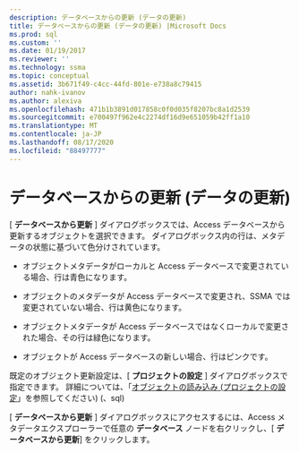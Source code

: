 ```yaml
---
description: データベースからの更新 (データの更新)
title: データベースからの更新 (データの更新) |Microsoft Docs
ms.prod: sql
ms.custom: ''
ms.date: 01/19/2017
ms.reviewer: ''
ms.technology: ssma
ms.topic: conceptual
ms.assetid: 3b671f49-c4cc-44fd-801e-e738a8c79415
author: nahk-ivanov
ms.author: alexiva
ms.openlocfilehash: 471b1b3891d017858c0f0d035f8207bc8a1d2539
ms.sourcegitcommit: e700497f962e4c2274df16d9e651059b42ff1a10
ms.translationtype: MT
ms.contentlocale: ja-JP
ms.lasthandoff: 08/17/2020
ms.locfileid: "88497777"
---
```

# <a name="refresh-from-database-accesstosql"></a>データベースからの更新 (データの更新)
[ **データベースから更新** ] ダイアログボックスでは、Access データベースから更新するオブジェクトを選択できます。 ダイアログボックス内の行は、メタデータの状態に基づいて色分けされています。  
  
-   オブジェクトメタデータがローカルと Access データベースで変更されている場合、行は青色になります。  
  
-   オブジェクトのメタデータが Access データベースで変更され、SSMA では変更されていない場合、行は黄色になります。  
  
-   オブジェクトメタデータが Access データベースではなくローカルで変更された場合、その行は緑色になります。  
  
-   オブジェクトが Access データベースの新しい場合、行はピンクです。  
  
既定のオブジェクト更新設定は、[ **プロジェクトの設定** ] ダイアログボックスで指定できます。 詳細については、「[オブジェクトの読み込み &#40;プロジェクトの設定](../../ssma/access/project-settings-loading-objects-accesstosql.md)」を参照してください&#41; &#40;、sql&#41;  
  
[ **データベースから更新** ] ダイアログボックスにアクセスするには、Access メタデータエクスプローラーで任意の **データベース** ノードを右クリックし、[ **データベースから更新**] をクリックします。  
  
